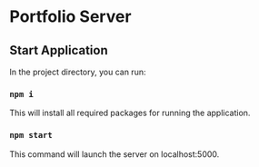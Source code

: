 # Portfolio Server

## Start Application

In the project directory, you can run:

### `npm i`

This will install all required packages for running the application.

### `npm start`

This command will launch the server on localhost:5000.

